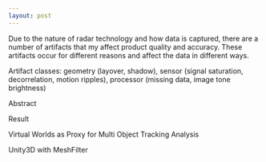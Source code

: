 ```yaml
---
layout: post
---
```


Due to the nature of radar technology and how data is captured, there are a number of artifacts that my affect product quality and accuracy. These artifacts occur for different reasons and affect the data in different ways.

Artifact classes: geometry (layover, shadow), sensor (signal saturation, decorrelation, motion ripples), processor (missing data, image tone brightness)


Abstract


Result


Virtual Worlds as Proxy for Multi Object Tracking Analysis

Unity3D with MeshFilter
